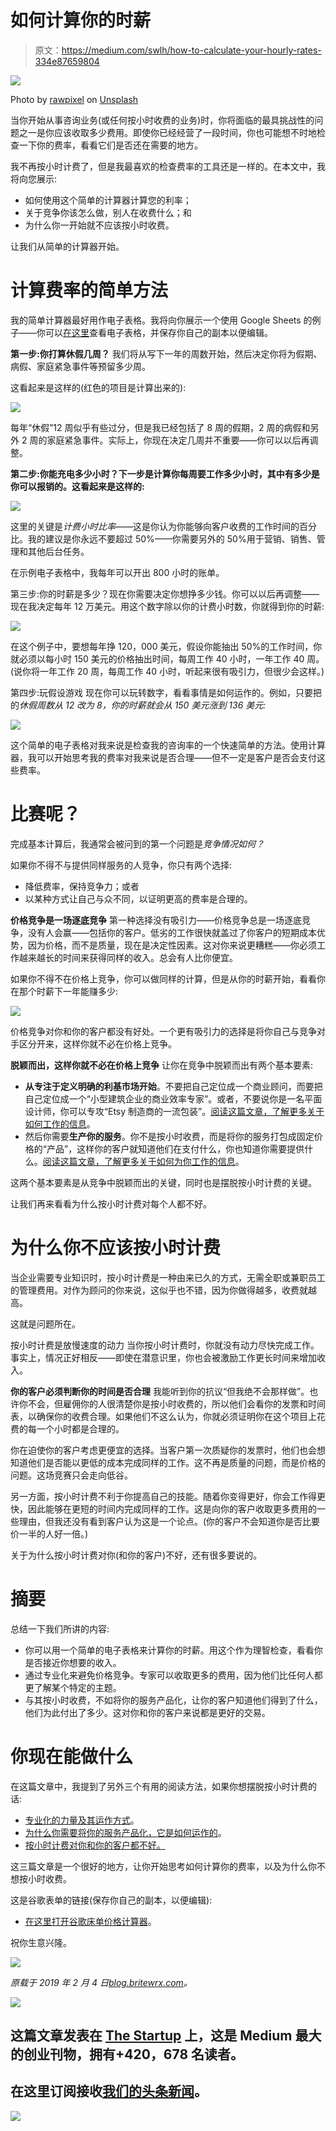 # 如何计算你的时薪

> 原文：<https://medium.com/swlh/how-to-calculate-your-hourly-rates-334e87659804>

![](img/4f3ed3e2320259a7c05508c8e1152eb5.png)

Photo by [rawpixel](https://unsplash.com/photos/LTxCtKYw-_E?utm_source=unsplash&utm_medium=referral&utm_content=creditCopyText) on [Unsplash](https://unsplash.com/search/photos/calculator?utm_source=unsplash&utm_medium=referral&utm_content=creditCopyText)

当你开始从事咨询业务(或任何按小时收费的业务)时，你将面临的最具挑战性的问题之一是你应该收取多少费用。即使你已经经营了一段时间，你也可能想不时地检查一下你的费率，看看它们是否还在需要的地方。

我不再按小时计费了，但是我最喜欢的检查费率的工具还是一样的。在本文中，我将向您展示:

*   如何使用这个简单的计算器计算您的利率；
*   关于竞争你该怎么做，别人在收费什么；和
*   为什么你一开始就不应该按小时收费。

让我们从简单的计算器开始。

# 计算费率的简单方法

我的简单计算器最好用作电子表格。我将向你展示一个使用 Google Sheets 的例子——你可以[在这里](https://docs.google.com/spreadsheets/d/16fVQkX_amIX-zYJbw_-SumOClA_bdC2KvAzxx-Ujgvc/edit?usp=sharing)查看电子表格，并保存你自己的副本以便编辑。

**第一步:你打算休假几周？**
我们将从写下一年的周数开始，然后决定你将为假期、病假、家庭紧急事件等预留多少周。

这看起来是这样的(红色的项目是计算出来的):

![](img/ca22d8fc19ef48348f971c4985937ee5.png)

每年“休假”12 周似乎有些过分，但是我已经包括了 8 周的假期，2 周的病假和另外 2 周的家庭紧急事件。实际上，你现在决定几周并不重要——你可以以后再调整。

**第二步:你能充电多少小时？下一步是计算你每周要工作多少小时，其中有多少是你可以报销的。这看起来是这样的:**

![](img/7e6e69e8c246e350841ac45fe19692c3.png)

这里的关键是*计费小时比率*——这是你认为你能够向客户收费的工作时间的百分比。我的建议是你永远不要超过 50%——你需要另外的 50%用于营销、销售、管理和其他后台任务。

在示例电子表格中，我每年可以开出 800 小时的账单。

第三步:你的时薪是多少？现在你需要决定你想挣多少钱。你可以以后再调整——现在我决定每年 12 万美元。用这个数字除以你的计费小时数，你就得到你的时薪:

![](img/219550a31aca747de1b2d771c1223194.png)

在这个例子中，要想每年挣 120，000 美元，假设你能抽出 50%的工作时间，你就必须以每小时 150 美元的价格抽出时间，每周工作 40 小时，一年工作 40 周。(说你将一年工作 20 周，每周工作 40 小时，听起来很有吸引力，但很少会这样。)

第四步:玩假设游戏
现在你可以玩转数字，看看事情是如何运作的。例如，只要把的*休假周数从 12 改为 8，你的时薪就会从 150 美元涨到 136 美元:*

![](img/4a60aa71e84a18fc9fd21d0ba488b5dd.png)

这个简单的电子表格对我来说是检查我的咨询率的一个快速简单的方法。使用计算器，我可以开始思考我的费率对我来说是否合理——但不一定是客户是否会支付这些费率。

# 比赛呢？

完成基本计算后，我通常会被问到的第一个问题是*竞争情况如何？*

如果你不得不与提供同样服务的人竞争，你只有两个选择:

*   降低费率，保持竞争力；或者
*   以某种方式让自己与众不同，以证明更高的费率是合理的。

**价格竞争是一场逐底竞争**
第一种选择没有吸引力——价格竞争总是一场逐底竞争，没有人会赢——包括你的客户。低劣的工作很快就盖过了你客户的短期成本优势，因为价格，而不是质量，现在是决定性因素。这对你来说更糟糕——你必须工作越来越长的时间来获得同样的收入。总会有人比你便宜。

如果你不得不在价格上竞争，你可以做同样的计算，但是从你的时薪开始，看看你在那个时薪下一年能赚多少:

![](img/b2960ebd6662f31fc2e462564a7c62df.png)

价格竞争对你和你的客户都没有好处。一个更有吸引力的选择是将你自己与竞争对手区分开来，这样你就不必在价格上竞争。

**脱颖而出，这样你就不必在价格上竞争**
让你在竞争中脱颖而出有两个基本要素:

*   **从专注于定义明确的利基市场开始**。不要把自己定位成一个商业顾问，而要把自己定位成一个“小型建筑企业的商业效率专家”。或者，不要说你是一名平面设计师，你可以专攻“Etsy 制造商的一流包装”。[阅读这篇文章，了解更多关于如何工作的信息](https://blog.britewrx.com/the-power-of-specialisation-and-how-to-do-it/)。
*   然后你需要**生产你的服务**。你不是按小时收费，而是将你的服务打包成固定价格的“产品”，这样你的客户就知道他们在支付什么，你也知道你需要提供什么。[阅读这篇文章，了解更多关于如何为你工作的信息](https://blog.britewrx.com/why-you-need-to-productize-your-services-and-how-it-works/)。

这两个基本要素是从竞争中脱颖而出的关键，同时也是摆脱按小时计费的关键。

让我们再来看看为什么按小时计费对每个人都不好。

# 为什么你不应该按小时计费

当企业需要专业知识时，按小时计费是一种由来已久的方式，无需全职或兼职员工的管理费用。对作为顾问的你来说，这似乎也不错，因为你做得越多，收费就越高。

这就是问题所在。

按小时计费是放慢速度的动力
当你按小时计费时，你就没有动力尽快完成工作。事实上，情况正好相反——即使在潜意识里，你也会被激励工作更长时间来增加收入。

**你的客户必须判断你的时间是否合理**
我能听到你的抗议“但我绝不会那样做”。也许你不会，但雇佣你的人很清楚你是按小时收费的，所以他们会看你的发票和时间表，以确保你的收费合理。如果他们不这么认为，你就必须证明你在这个项目上花费的每一个小时都是合理的。

你在迫使你的客户考虑更便宜的选择。当客户第一次质疑你的发票时，他们也会想知道他们是否能以更低的成本完成同样的工作。这不再是质量的问题，而是价格的问题。这场竞赛只会走向低谷。

另一方面，按小时计费不利于你提高自己的技能。随着你变得更好，你会工作得更快，因此能够在更短的时间内完成同样的工作。这是向你的客户收取更多费用的一些理由，但我还没有看到客户认为这是一个论点。(你的客户不会知道你是否比要价一半的人好一倍。)

关于为什么按小时计费对你(和你的客户)不好，还有很多要说的。

# 摘要

总结一下我们所讲的内容:

*   你可以用一个简单的电子表格来计算你的时薪。用这个作为理智检查，看看你是否接近你想要的收入。
*   通过专业化来避免价格竞争。专家可以收取更多的费用，因为他们比任何人都更了解某个特定的主题。
*   与其按小时收费，不如将你的服务产品化，让你的客户知道他们得到了什么，他们为此付出了多少。这对你和你的客户来说都是更好的交易。

# 你现在能做什么

在这篇文章中，我提到了另外三个有用的阅读方法，如果你想摆脱按小时计费的话:

*   [专业化的力量及其运作方式](https://blog.britewrx.com/the-power-of-specialisation-and-how-to-do-it/)。
*   [为什么你需要将你的服务产品化，它是如何运作的](https://blog.britewrx.com/why-you-need-to-productize-your-services-and-how-it-works/)。
*   [按小时计费对你和你的客户都不好。](https://blog.britewrx.com/billing-by-the-hour-is-bad-for-you-and-for-your-clients/)

这三篇文章是一个很好的地方，让你开始思考如何计算你的费率，以及为什么你不想按小时收费。

这是谷歌表单的链接(保存你自己的副本，以便编辑):

*   [在这里打开谷歌床单价格计算器](https://docs.google.com/spreadsheets/d/16fVQkX_amIX-zYJbw_-SumOClA_bdC2KvAzxx-Ujgvc/edit?usp=sharing)。

祝你生意兴隆。

[![](img/ce9c7fbf2fff2c37745bda7e160d64f4.png)](https://pages.convertkit.com/df06ebeb4b/2bc075b31d)

*原载于 2019 年 2 月 4 日*[*blog.britewrx.com*](https://blog.britewrx.com/how-to-calculate-your-hourly-rates/)*。*

[![](img/308a8d84fb9b2fab43d66c117fcc4bb4.png)](https://medium.com/swlh)

## 这篇文章发表在 [The Startup](https://medium.com/swlh) 上，这是 Medium 最大的创业刊物，拥有+420，678 名读者。

## 在这里订阅接收[我们的头条新闻](http://growthsupply.com/the-startup-newsletter/)。

[![](img/b0164736ea17a63403e660de5dedf91a.png)](https://medium.com/swlh)